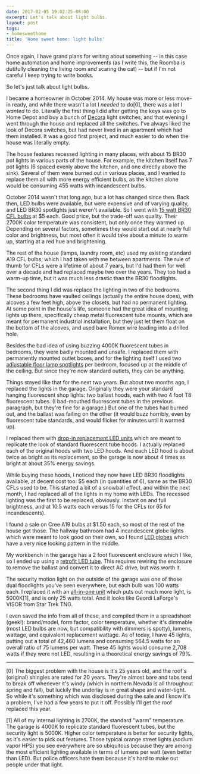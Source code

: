 ```yaml
---
date: 2017-02-05 19:02:25-08:00
excerpt: Let's talk about light bulbs.
layout: post
tags:
- homesweethome
title: 'Home sweet home: light bulbs'
---
```

Once again, I have grand plans for writing about something -- in this case home automation and home improvements (as I write this, the Roomba is dutifully cleaning the living room and scaring the cat) -- but if I'm not careful I keep trying to write books.

So let's just talk about light bulbs.

I became a homeowner in October 2014.
My house was more or less move-in ready, and while there wasn't a lot I *needed* to do[0], there was a lot I *wanted* to do.
Literally the first thing I did after getting the keys was go to Home Depot and buy a bunch of [Decora](http://www.leviton.com/decora) light switches, and that evening I went through the house and replaced all the switches.
I've always liked the look of Decora switches, but had never lived in an apartment which had them installed.
It was a good first project, and much easier to do when the house was literally empty.

The house features recessed lighting in many places, with about 15 BR30 pot lights in various parts of the house.
For example, the kitchen itself has 7 pot lights (6 spaced evenly above the kitchen, and one directly above the sink).
Several of them were burned out in various places, and I wanted to replace them all with more energy efficient bulbs, as the kitchen alone would be consuming 455 watts with incandescent bulbs.

October 2014 wasn't that long ago, but a lot has changed since then.
Back then, LED bulbs were available, but were expensive and of varying quality, and LED BR30 spotlights just weren't available.
So I went with [15 watt BR30 CFL bulbs](https://www.lowes.com/pd/Utilitech-6-Pack-65-W-Equivalent-Soft-White-BR30-CFL-Flood-Light-Bulbs/3411272) at $5 each.
Good price, but the trade-off was quality.
Their 2700K color temperature was consistent, but only once they warmed up.
Depending on several factors, sometimes they would start out at nearly full color and brightness, but most often it would take about a minute to warm up, starting at a red hue and brightening.

The rest of the house (lamps, laundry room, etc) used my existing standard A19 CFL bulbs, which I had taken with me between apartments.
The rule of thumb for CFLs were a lifetime of about 7 years, but I'd had them for well over a decade and had replaced maybe two over the years.
They too had a warm-up time, but it was much less drastic than the BR30 floodlights.

The second thing I did was replace the lighting in two of the bedrooms.
These bedrooms have vaulted ceilings (actually the entire house does), with alcoves a few feet high, above the closets, but had no permanent lighting.
At some point in the house's life, someone had the great idea of mounting lights up there, specifically cheap metal fluorescent tube mounts, which are meant for permanent industrial installation, but they just let them float on the bottom of the alcoves, and used bare Romex wire leading into a drilled hole.

Besides the bad idea of using buzzing 4000K fluorescent tubes in bedrooms, they were badly mounted and unsafe.
I replaced them with permanently mounted outlet boxes, and for the lighting itself I used two [adjustable floor lamp spotlights](http://www.homedepot.com/p/Hampton-Bay-6-3-5-in-White-Uplight-Floor-Lamp-EP266WH/202103252) per bedroom, focused up at the middle of the ceiling.
But since they're now standard outlets, they can be anything.

Things stayed like that for the next two years.
But about two months ago, I replaced the lights in the garage.
Originally they were your standard hanging fluorescent shop lights: two ballast hoods, each with two 4 foot T8 fluorescent tubes.
(I bad-mouthed fluorescent tubes in the previous paragraph, but they're fine for a garage.)
But one of the tubes had burned out, and the ballast was failing on the other (it would buzz horribly, even by fluorescent tube standards, and would flicker for minutes until it warmed up).

I replaced them with [drop-in replacement LED units](http://www.homedepot.com/p/Commercial-Electric-4-ft-White-LED-Linkable-Shop-Light-54103161/205331022) which are meant to replicate the look of standard fluorescent tube hoods.
I actually replaced each of the original hoods with two LED hoods.
And each LED hood is about twice as bright as its replacement, so the garage is now about 4 times as bright at about 35% energy savings.

While buying these hoods, I noticed they now have LED BR30 floodlights available, at decent cost too: $5 each (in quantities of 6), same as the BR30 CFLs used to be.
This started a bit of a snowball effect, and within the next month, I had replaced all of the lights in my home with LEDs.
The recessed lighting was the first to be replaced, obviously. Instant on and full brightness, and at 10.5 watts each versus 15 for the CFLs (or 65 for incandescents).

I found a sale on Cree A19 bulbs at $1.50 each, so most of the rest of the house got those.
The hallway bathroom had 4 incandescent globe lights which were meant to look good on their own, so I found [LED globes](http://www.homedepot.com/p/GE-40W-Equivalent-Soft-White-2700K-High-Definition-G25-Globe-Clear-Dimmable-LED-Light-Bulb-2-Pack-LED5DG25-CSW9HT2/207203359) which have a very nice looking pattern in the middle.

My workbench in the garage has a 2 foot fluorescent enclosure which I like, so I ended up using a [retrofit LED tube](https://hyperikon.com/product/2ft-t8-led-light-tube-frosted-cover/).
This requires rewiring the enclosure to remove the ballast and convert it to direct AC drive, but was worth it.

The security motion light on the outside of the garage was one of those dual floodlights you've seen everywhere, but each bulb was 100 watts each.
I replaced it with an [all-in-one unit](http://www.homedepot.com/p/Defiant-180-Degree-White-LED-Motion-Outdoor-Security-Light-DFI-5983-WH/205937583) which puts out much more light, is 5000K[1], and is only 25 watts total.
And it looks like Geordi LaForge's VISOR from Star Trek TNG.

I even saved the info from all of these, and compiled them in a spreadsheet (geek!): brand/model, form factor, color temperature, whether it's dimmable (most LED bulbs are now, but compatibility with dimmers is spotty), lumens, wattage, and equivalent replacement wattage.
As of today, I have 45 lights, putting out a total of 42,460 lumens and consuming 564.5 watts for an overall ratio of 75 lumens per watt.
These 45 lights would consume 2,708 watts if they were not LED, resulting in a theoretical energy savings of 79%.

---

[0] The biggest problem with the house is it's 25 years old, and the roof's (original) shingles are rated for 20 years.
They're almost bare and tabs tend to break off whenever it's windy (which in northern Nevada is all throughout spring and fall), but luckily the underlay is in great shape and water-tight.
So while it's something which was disclosed during the sale and I know it's a problem, I've had a few years to put it off.
Possibly I'll get the roof replaced this year.

[1] All of my internal lighting is 2700K, the standard "warm" temperature.
The garage is 4000K to replicate standard fluorescent tubes, but the security light is 5000K.
Higher color temperature is better for security lights, as it's easier to pick out features.
Those typical orange street lights (sodium vapor HPS) you see everywhere are so ubiquitous because they are among the most efficient lighting available in terms of lumens per watt (even better than LED).
But police officers hate them because it's hard to make out people under that light.
